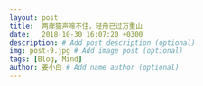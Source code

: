 ```yaml
---
layout: post
title:  两岸猿声啼不住，轻舟已过万重山
date:   2018-10-30 16:07:20 +0300
description: # Add post description (optional)
img: post-9.jpg # Add image post (optional)
tags: [Blog, Mind]
author: 姜小白 # Add name author (optional)
---
```

